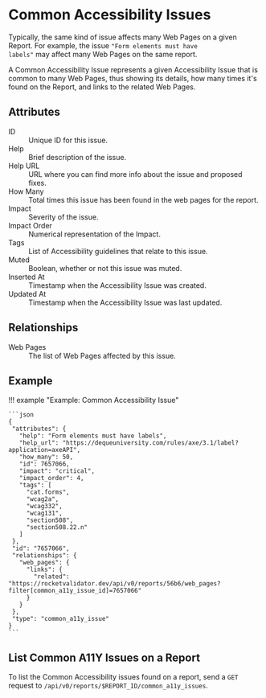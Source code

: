 # Common Accessibility Issues

Typically, the same kind of issue affects many Web Pages on a given Report. For example, the issue <code>"Form elements must have labels"</code> may affect many Web Pages on the same report.

A Common Accessibility Issue represents a given Accessibility Issue that is common to many Web Pages, thus showing its details, how many times it's found on the Report, and links to the related Web Pages.

## Attributes

<dl>
  <dt>ID</dt>
  <dd>Unique ID for this issue.</dd>

  <dt>Help</dt>
  <dd>Brief description of the issue.</dd>

  <dt>Help URL</dt>
  <dd>URL where you can find more info about the issue and proposed fixes.</dd>

  <dt>How Many</dt>
  <dd>Total times this issue has been found in the web pages for the report.</dd>

  <dt>Impact</dt>
  <dd>Severity of the issue.</dd>

  <dt>Impact Order</dt>
  <dd>Numerical representation of the Impact.</dd>

  <dt>Tags</dt>
  <dd>List of Accessibility guidelines that relate to this issue.</dd>

  <dt>Muted</dt>
  <dd>Boolean, whether or not this issue was muted.</dd>

  <dt>Inserted At</dt>
  <dd>Timestamp when the Accessibility Issue was created.</dd>

  <dt>Updated At</dt>
  <dd>Timestamp when the Accessibility Issue was last updated.</dd>  
</dl>

## Relationships

<dl>
  <dt>Web Pages</dt>
  <dd>The list of Web Pages affected by this issue.</dd>
</dl>

## Example

!!! example "Example: Common Accessibility Issue"

    ```json
    {
     "attributes": {
       "help": "Form elements must have labels",
       "help_url": "https://dequeuniversity.com/rules/axe/3.1/label?application=axeAPI",
       "how_many": 50,
       "id": 7657066,
       "impact": "critical",
       "impact_order": 4,
       "tags": [
         "cat.forms",
         "wcag2a",
         "wcag332",
         "wcag131",
         "section508",
         "section508.22.n"
       ]
     },
     "id": "7657066",
     "relationships": {
       "web_pages": {
         "links": {
           "related": "https://rocketvalidator.dev/api/v0/reports/56b6/web_pages?filter[common_a11y_issue_id]=7657066"
         }
       }
     },
     "type": "common_a11y_issue"
    }
    ```

## List Common A11Y Issues on a Report

To list the Common Accessibility issues found on a report, send a `GET` request to `/api/v0/reports/$REPORT_ID/common_a11y_issues`.
